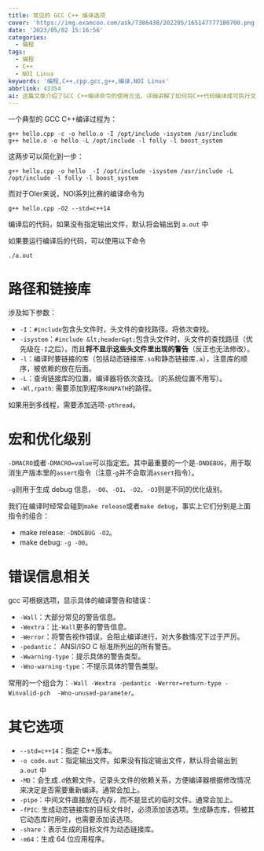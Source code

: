 ```yaml
---
title: 常见的 GCC C++ 编译选项
cover: 'https://img.examcoo.com/ask/7386438/202205/165147777180700.png'
date: '2023/05/02 15:16:56'
categories:
  - 编程
tags:
  - 编程
  - C++
  - NOI Linux
keywords: '编程,C++,cpp.gcc,g++,编译,NOI Linux'
abbrlink: 43354
ai: 这篇文章介绍了GCC C++编译命令的使用方法，详细讲解了如何将C++代码编译成可执行文件。文章首先介绍了将编译和链接过程分开步骤以及简化为一步的命令，对于NOI系列比赛提供了专门的编译命令。文章解释了在编译过程中使用的各种参数，包括头文件查找路径、链接库、宏定义、优化级别、生成debug信息、编译警告和错误信息处理。还提到了使用特定参数编译多线程程序、指定C++版本、输出文件名称、生成依赖关系文件等高级选项。通过这些命令和参数，开发者可以更灵活高效地编译他们的C++项目。
---
```


一个典型的 GCC C++编译过程为：

```
g++ hello.cpp -c -o hello.o -I /opt/include -isystem /usr/include 
g++ hello.o -o hello -L /opt/include -l folly -l boost_system 
```

这两步可以简化到一步：

```
g++ hello.cpp -o hello  -I /opt/include -isystem /usr/include -L /opt/include -l folly -l boost_system 
```

而对于OIer来说，NOI系列比赛的编译命令为

```
g++ hello.cpp -O2 --std=c++14
```

编译后的代码，如果没有指定输出文件，默认将会输出到 `a.out` 中

如果要运行编译后的代码，可以使用以下命令

```
./a.out
```

# 路径和链接库

涉及如下参数：

*   `-I`：`#include`包含头文件时，头文件的查找路径。将依次查找。
*   `-isystem`：`#include &lt;header&gt;`包含头文件时，头文件的查找路径（优先级在`-I`之后）。而且**将不显示这些头文件里出现的警告**（反正也无法修改）。
*   `-l`：编译时要链接的库（包括动态链接库`.so`和静态链接库`.a`），注意库的顺序，被依赖的放在后面。
*   `-L`：查询链接库的位置，编译器将依次查找。（的系统位置不用写）。
*   `-Wl,rpath`: 需要添加到程序`RUNPATH`的路径。

如果用到多线程，需要添加选项`-pthread`。

# 宏和优化级别

`-DMACRO`或者`-DMACRO=value`可以指定宏。其中最重要的一个是`-DNDEBUG`，用于取消生产版本里的`assert`指令（注意`-g`并不会取消`assert`指令）。

`-g`则用于生成 debug 信息，`-O0`、`-O1`、`-O2`、`-O3`则是不同的优化级别。

我们在编译时经常会碰到`make release`或者`make debug`，事实上它们分别是上面指令的组合：

*   make release: `-DNDEBUG -O2`。
*   make debug: `-g -O0`。

# 错误信息相关

gcc 可根据选项，显示具体的编译警告和错误：

*   `-Wall`：大部分常见的警告信息。
*   `-Wextra`：比`-Wall`更多的警告信息。
*   `-Werror`：将警告视作错误，会阻止编译进行，对大多数情况下过于严厉。
*   `-pedantic`： ANSI/ISO C 标准所列出的所有警告。
*   `-Wwarning-type`：提示具体的警告类型。
*   `-Wno-warning-type`：不提示具体的警告类型。

常用的一个组合为：`-Wall -Wextra -pedantic -Werror=return-type -Winvalid-pch  -Wno-unused-parameter`。

# 其它选项

*   `--std=c++14`：指定 C++版本。
*   `-o code.out`：指定输出文件。如果没有指定输出文件，默认将会输出到 `a.out` 中
*   `-MD`：会生成`.d`依赖文件，记录头文件的依赖关系，方便编译器根据修改情况来决定是否需要重新编译。通常会加上。
*   `-pipe`：中间文件直接放在内存，而不是显式的临时文件。通常会加上。
*   `-fPIC`: 生成动态链接库的目标文件时，必须添加该选项。生成静态库，但被其它动态库时用时，也需要添加该选项。
*   `-share`：表示生成的目标文件为动态链接库。
*   `-m64`：生成 64 位应用程序。